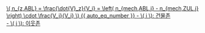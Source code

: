 <a href="/eco2_guide_center/1.%20ECO2%20Logic%20Guide/Hee1_Equation_List.html" class="equation-link" target="_blank" rel="noopener noreferrer">
  \( n_{z,ABL} = \frac{\dot{V}_z}{V_i} = \left( n_{mech,ABL,j} - n_{mech,ZUL,j} \right) \cdot \frac{V_j}{V_i} \) {{ auto_eq_number }}
  <span class="note">- \( i \): 건물존<br>- \( j \): 이웃존</span>
</a>
